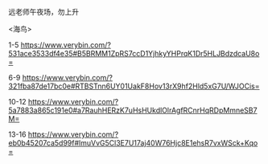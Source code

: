 远老师午夜场，勿上升

<海鸟>

1-5  https://www.verybin.com/?531ace3533df4e35#B5BRMM1ZpRS7ccD1YjhkyYHPrqK1Dr5HLJBdzdcaU8o=

6-9 https://www.verybin.com/?321fba87de17bc0e#RTBSTnn6UY01UakF8Hov13rX9hf2Hld5xG7U/WJOCis=

10-12 https://www.verybin.com/?5a7883a865c191e0#a7RauhHERzK7uHsHUkdlOlrAgfRCnrHqRDpMmneSB7M=

13-16 https://www.verybin.com/?eb0b45207ca5d99f#lmuVvG5Cl3E7U17aj40W76Hjc8E1ehsR7vxWSck+Kqo=

